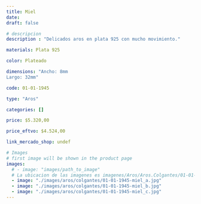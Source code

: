 ```yaml
---
title: Miel
date: 
draft: false

# descripcion
description : "Delicados aros en plata 925 con mucho movimiento."

materials: Plata 925

color: Plateado

dimensions: "Ancho: 8mm 
Largo: 32mm"

code: 01-01-1945

type: "Aros"

categories: []

price: $5.320,00

price_eftvo: $4.524,00

link_mercado_shop: undef

# Images
# first image will be shown in the product page
images:
  # - image: "images/path_to_image"
  # La ubicacion de las imagenes es imagenes/Aros/Aros.Colgantes/01-01-1945-miel
  - image: "./images/aros/colgantes/01-01-1945-miel_a.jpg"
  - image: "./images/aros/colgantes/01-01-1945-miel_b.jpg"
  - image: "./images/aros/colgantes/01-01-1945-miel_c.jpg"
---
```

